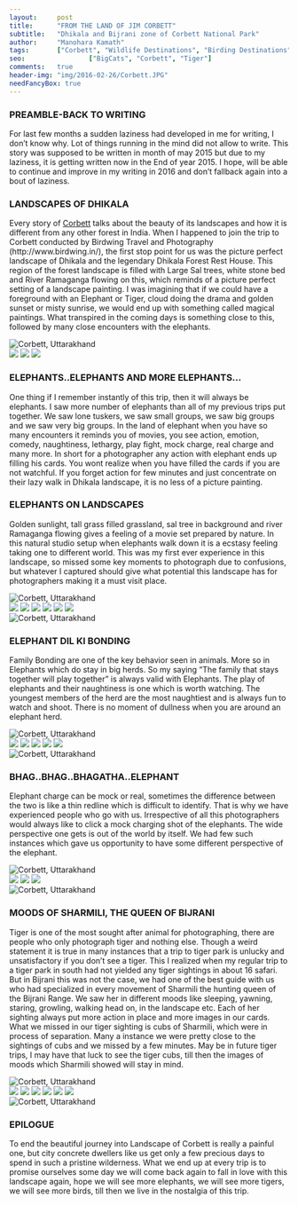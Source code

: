 ```yaml
---
layout:     post
title:      "FROM THE LAND OF JIM CORBETT"
subtitle:   "Dhikala and Bijrani zone of Corbett National Park"
author:     "Manohara Kamath"
tags:       ["Corbett", "Wildlife Destinations", "Birding Destinations", "Mammal Destinations", "Landscape Destinations"]
seo:				["BigCats", "Corbett", "Tiger"]
comments:   true
header-img: "img/2016-02-26/Corbett.JPG"
needFancyBox: true
---
```



<h3>PREAMBLE-BACK TO WRITING</h3>

<p>For last few months a sudden laziness had developed in me for writing, I don’t know why. Lot of things running in the mind did not allow to write. This story was supposed to be written in month of may 2015 but due to my laziness, it is getting written now in the End of year 2015. I hope, will be able to continue and improve in my writing in 2016 and don’t fallback again into a bout of laziness.</p>

<h3>LANDSCAPES OF DHIKALA</h3>

<p>Every story of <a href="http://www.wilderhood.com/destination/Corbett" target="_blank"> Corbett</a> talks about the beauty of its landscapes and how it is different from any other forest in India. When I happened to join the trip to Corbett conducted by Birdwing Travel and Photography (http://www.birdwing.in/), the first stop point for us was the picture perfect landscape of Dhikala and the legendary Dhikala Forest Rest House. This region of the forest landscape is filled with Large Sal trees, white stone bed and River Ramaganga flowing on this, which reminds of a picture perfect setting of a landscape painting. I was imagining that if we could have a foreground with an Elephant or Tiger, cloud doing the drama and golden sunset or misty sunrise, we would end up with something called magical paintings. What transpired in the coming days is something close to this, followed by many close encounters with the elephants.</p>

<img src="{{ site.baseurl}}/img/2016-02-26/Corbett-1.jpg" alt="Corbett, Uttarakhand">

<div class="w-entity-images">
	<a class="fancybox" rel="group" href="{{ site.baseurl }}/img/2016-02-26/Corbett-2.jpg"> <img class="w-customised-image-preview w-small-image-preview" src="{{ site.baseurl }}/img/2016-02-26/Corbett-2.jpg"></a>
	<a class="fancybox" rel="group" href="{{ site.baseurl }}/img/2016-02-26/Corbett-3.jpg"> <img class="w-customised-image-preview w-small-image-preview" src="{{ site.baseurl }}/img/2016-02-26/Corbett-3.jpg"></a>
	<a class="fancybox" rel="group" href="{{ site.baseurl }}/img/2016-02-26/Corbett-4.jpg"> <img class="w-customised-image-preview w-small-image-preview" src="{{ site.baseurl }}/img/2016-02-26/Corbett-4.jpg"></a>
</div>

<h3>ELEPHANTS..ELEPHANTS AND MORE ELEPHANTS...</h3>

<p>One thing if I remember instantly of this trip, then it will always be elephants. I saw more number of elephants than all of my previous trips put together. We saw lone tuskers, we saw small groups, we saw big groups and we saw very big groups. In the land of elephant when you have so many encounters it reminds you of movies, you see action, emotion, comedy, naughtiness, lethargy, play fight, mock charge, real charge and many more. In short for a photographer any action with elephant ends up filling his cards. You wont realize when you have filled the cards if you are not watchful. If you forget action for few minutes and just concentrate on their lazy walk in Dhikala landscape, it is no less of a picture painting.</p>

<h3>ELEPHANTS ON LANDSCAPES</h3>

<p>Golden sunlight, tall grass filled grassland, sal tree in background and river Ramaganga flowing gives a feeling of a movie set prepared by nature. In this natural studio setup when elephants walk down it is a ecstasy feeling taking one to different world. This was my first ever experience in this landscape, so missed some key moments to photograph due to confusions, but whatever I captured should give what potential this landscape has for photographers making it a must visit place.</p>


<img src="{{ site.baseurl}}/img/2016-02-26/Corbett-5.jpg" alt="Corbett, Uttarakhand">


<div class="w-entity-images">
	<a class="fancybox" rel="group" href="{{ site.baseurl }}/img/2016-02-26/Corbett-6.jpg"> <img class="w-customised-image-preview w-small-image-preview" src="{{ site.baseurl }}/img/2016-02-26/Corbett-6.jpg"></a>
	<a class="fancybox" rel="group" href="{{ site.baseurl }}/img/2016-02-26/Corbett-7.jpg"> <img class="w-customised-image-preview w-small-image-preview" src="{{ site.baseurl }}/img/2016-02-26/Corbett-7.jpg"></a>
	<a class="fancybox" rel="group" href="{{ site.baseurl }}/img/2016-02-26/Corbett-8.jpg"> <img class="w-customised-image-preview w-small-image-preview" src="{{ site.baseurl }}/img/2016-02-26/Corbett-8.jpg"></a>
	<a class="fancybox" rel="group" href="{{ site.baseurl }}/img/2016-02-26/Corbett-9.jpg"> <img class="w-customised-image-preview w-small-image-preview" src="{{ site.baseurl }}/img/2016-02-26/Corbett-9.jpg"></a>
	<a class="fancybox" rel="group" href="{{ site.baseurl }}/img/2016-02-26/Corbett-10.jpg"> <img class="w-customised-image-preview w-small-image-preview" src="{{ site.baseurl }}/img/2016-02-26/Corbett-10.jpg"></a>
	<a class="fancybox" rel="group" href="{{ site.baseurl }}/img/2016-02-26/Corbett-11.jpg"> <img class="w-customised-image-preview w-small-image-preview" src="{{ site.baseurl }}/img/2016-02-26/Corbett-11.jpg"></a>
	</div>
<img src="{{ site.baseurl}}/img/2016-02-26/Corbett-12.jpg" alt="Corbett, Uttarakhand">

<h3>ELEPHANT DIL KI BONDING</h3>

<p>Family Bonding are one of the key behavior seen in animals. More so in Elephants which do stay in big herds. So my saying “The family that stays together will play together” is always valid with Elephants. The play of elephants and their naughtiness is one which is worth watching. The youngest members of the herd are the most naughtiest and is always fun to watch and shoot. There is no moment of dullness when you are around an elephant herd.</p>

<img src="{{ site.baseurl}}/img/2016-02-26/Corbett-13.jpg" alt="Corbett, Uttarakhand">
<div class="w-entity-images">
	<a class="fancybox" rel="group" href="{{ site.baseurl }}/img/2016-02-26/Corbett-14.jpg"> <img class="w-customised-image-preview w-small-image-preview" src="{{ site.baseurl }}/img/2016-02-26/Corbett-14.jpg"></a>
	<a class="fancybox" rel="group" href="{{ site.baseurl }}/img/2016-02-26/Corbett-15.jpg"> <img class="w-customised-image-preview w-small-image-preview" src="{{ site.baseurl }}/img/2016-02-26/Corbett-15.jpg"></a>
	<a class="fancybox" rel="group" href="{{ site.baseurl }}/img/2016-02-26/Corbett-16.jpg"> <img class="w-customised-image-preview w-small-image-preview" src="{{ site.baseurl }}/img/2016-02-26/Corbett-16.jpg"></a>
	<a class="fancybox" rel="group" href="{{ site.baseurl }}/img/2016-02-26/Corbett-17.jpg"> <img class="w-customised-image-preview w-small-image-preview" src="{{ site.baseurl }}/img/2016-02-26/Corbett-17.jpg"></a>
	<a class="fancybox" rel="group" href="{{ site.baseurl }}/img/2016-02-26/Corbett-18.jpg"> <img class="w-customised-image-preview w-small-image-preview" src="{{ site.baseurl }}/img/2016-02-26/Corbett-18.jpg"></a>
	</div>
<img src="{{ site.baseurl}}/img/2016-02-26/Corbett-19.jpg" alt="Corbett, Uttarakhand">

<h3>BHAG..BHAG..BHAGATHA..ELEPHANT</h3>

<p>Elephant charge can be mock or real, sometimes the difference between the two is like a thin redline which is difficult to identify. That is why we have experienced people who go with us. Irrespective of all this photographers would always like to click a mock charging shot of the elephants. The wide perspective one gets is out of the world by itself. We had few such instances which gave us opportunity to have some different perspective of the elephant.</p>
<img src="{{ site.baseurl}}/img/2016-02-26/Corbett-20.jpg" alt="Corbett, Uttarakhand">

<div class="w-entity-images">
	<a class="fancybox" rel="group" href="{{ site.baseurl }}/img/2016-02-26/Corbett-21.jpg"> <img class="w-customised-image-preview w-small-image-preview" src="{{ site.baseurl }}/img/2016-02-26/Corbett-21.jpg"></a>
	<a class="fancybox" rel="group" href="{{ site.baseurl }}/img/2016-02-26/Corbett-22.jpg"> <img class="w-customised-image-preview w-small-image-preview" src="{{ site.baseurl }}/img/2016-02-26/Corbett-22.jpg"></a>
	<a class="fancybox" rel="group" href="{{ site.baseurl }}/img/2016-02-26/Corbett-23.jpg"> <img class="w-customised-image-preview w-small-image-preview" src="{{ site.baseurl }}/img/2016-02-26/Corbett-23.jpg"></a>
	</div>
<img src="{{ site.baseurl}}/img/2016-02-26/Corbett-24.jpg" alt="Corbett, Uttarakhand">


<h3>MOODS OF SHARMILI, THE QUEEN OF BIJRANI</h3>

<p>Tiger is one of the most sought after animal for photographing, there are people who only photograph tiger and nothing else. Though a weird statement it is true in many instances that a trip to tiger park is unlucky and unsatisfactory if you don’t see a tiger. This I realized when my regular trip to a tiger park in south had not yielded any tiger sightings in about 16 safari. But in Bijrani this was not the case, we had one of the best guide with us who had specialized in every movement of Sharmili the hunting queen of the Bijrani Range. We saw her in different moods like sleeping, yawning, staring, growling, walking head on, in the landscape etc. Each of her sighting always put more action in place and more images in our cards. What we missed in our tiger sighting is cubs of Sharmili, which were in process of separation. Many a instance we were pretty close to the sightings of cubs and we missed by a few minutes. May be in future tiger trips, I may have that luck to see the tiger cubs, till then the images of moods which Sharmili showed will stay in mind.</p>

<img src="{{ site.baseurl}}/img/2016-02-26/Corbett-25.jpg" alt="Corbett, Uttarakhand">

<div class="w-entity-images">
	<a class="fancybox" rel="group" href="{{ site.baseurl }}/img/2016-02-26/Corbett-26.jpg"> <img class="w-customised-image-preview w-small-image-preview" src="{{ site.baseurl }}/img/2016-02-26/Corbett-26.jpg"></a>
	<a class="fancybox" rel="group" href="{{ site.baseurl }}/img/2016-02-26/Corbett-27.jpg"> <img class="w-customised-image-preview w-small-image-preview" src="{{ site.baseurl }}/img/2016-02-26/Corbett-27.jpg"></a>
	<a class="fancybox" rel="group" href="{{ site.baseurl }}/img/2016-02-26/Corbett-28.jpg"> <img class="w-customised-image-preview w-small-image-preview" src="{{ site.baseurl }}/img/2016-02-26/Corbett-28.jpg"></a>
	<a class="fancybox" rel="group" href="{{ site.baseurl }}/img/2016-02-26/Corbett-29.jpg"> <img class="w-customised-image-preview w-small-image-preview" src="{{ site.baseurl }}/img/2016-02-26/Corbett-29.jpg"></a>
	<a class="fancybox" rel="group" href="{{ site.baseurl }}/img/2016-02-26/Corbett-30.jpg"> <img class="w-customised-image-preview w-small-image-preview" src="{{ site.baseurl }}/img/2016-02-26/Corbett-30.jpg"></a>
	<a class="fancybox" rel="group" href="{{ site.baseurl }}/img/2016-02-26/Corbett-31.jpg"> <img class="w-customised-image-preview w-small-image-preview" src="{{ site.baseurl }}/img/2016-02-26/Corbett-31.jpg"></a>
	</div>
<img src="{{ site.baseurl}}/img/2016-02-26/Corbett-32.jpg" alt="Corbett, Uttarakhand">

<h3>EPILOGUE</h3>

<p>To end the beautiful journey into Landscape of Corbett is really a painful one, but city concrete dwellers like us get only a few precious days to spend in such a pristine wilderness. What we end up at every trip is to promise ourselves some day we will come back again to fall in love with this landscape again, hope we will see more elephants, we will see more tigers, we will see more birds, till then we live in the nostalgia of this trip.</p>
